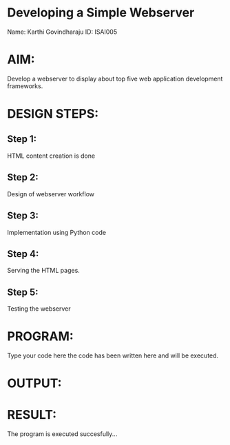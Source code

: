 # Developing a Simple Webserver
Name: Karthi Govindharaju
ID: ISAI005

# AIM:

Develop a webserver to display about top five web application development frameworks.

# DESIGN STEPS:

## Step 1:

HTML content creation is done

## Step 2:

Design of webserver workflow

## Step 3:

Implementation using Python code

## Step 4:

Serving the HTML pages.

## Step 5:

Testing the webserver
# PROGRAM:
Type your code here
the code has been written here and will be executed.
# OUTPUT:

# RESULT:

The program is executed succesfully...
